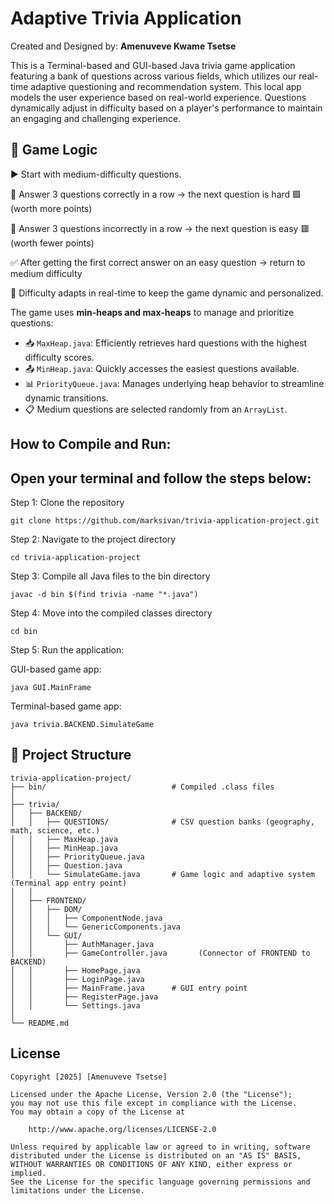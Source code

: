 # Adaptive Trivia Application

Created and Designed by: **Amenuveve Kwame Tsetse**

This is a Terminal-based and GUI-based Java trivia game application featuring a bank of questions across various fields, which utilizes our real-time adaptive questioning and recommendation system. This local app models the user experience based on real-world experience. Questions dynamically adjust in difficulty based on a player's performance to maintain an engaging and challenging experience.

## 🧠 Game Logic

▶️ Start with medium-difficulty questions.

🔼 Answer 3 questions correctly in a row → the next question is hard 🟩 (worth more points)

🔽 Answer 3 questions incorrectly in a row → the next question is easy 🟥 (worth fewer points)

✅ After getting the first correct answer on an easy question → return to medium difficulty

🧠 Difficulty adapts in real-time to keep the game dynamic and personalized.


The game uses **min-heaps and max-heaps** to manage and prioritize questions:

- 📥 `MaxHeap.java`: Efficiently retrieves hard questions with the highest difficulty scores.
- 📤 `MinHeap.java`: Quickly accesses the easiest questions available.
- 📊 `PriorityQueue.java`: Manages underlying heap behavior to streamline dynamic transitions.
- 📋 Medium questions are selected randomly from an `ArrayList`.


## How to Compile and Run:

Open your terminal and follow the steps below:
-----------------------------------------------

Step 1: Clone the repository
```
git clone https://github.com/marksivan/trivia-application-project.git
```

Step 2: Navigate to the project directory
```
cd trivia-application-project
```

Step 3: Compile all Java files to the bin directory

```
javac -d bin $(find trivia -name "*.java")
```
 
Step 4: Move into the compiled classes directory

```
cd bin
```
Step 5: Run the application:

GUI-based game app:
```
java GUI.MainFrame
```
Terminal-based game app:
```
java trivia.BACKEND.SimulateGame
```

## 📁 Project Structure

```
trivia-application-project/
├── bin/                            # Compiled .class files
│
├── trivia/
│   ├── BACKEND/
│   │   ├── QUESTIONS/              # CSV question banks (geography, math, science, etc.)
│   │   ├── MaxHeap.java
│   │   ├── MinHeap.java
│   │   ├── PriorityQueue.java
│   │   ├── Question.java
│   │   └── SimulateGame.java       # Game logic and adaptive system (Terminal app entry point)
│   │
│   ├── FRONTEND/
│   │   ├── DOM/
│   │   │   ├── ComponentNode.java
│   │   │   └── GenericComponents.java
│   │   └── GUI/
│   │       ├── AuthManager.java
│   │       ├── GameController.java       (Connector of FRONTEND to BACKEND)
│   │       ├── HomePage.java
│   │       ├── LoginPage.java
│   │       ├── MainFrame.java      # GUI entry point
│   │       ├── RegisterPage.java
│   │       └── Settings.java
│
└── README.md
```
## License

    Copyright [2025] [Amenuveve Tsetse]

    Licensed under the Apache License, Version 2.0 (the "License");
    you may not use this file except in compliance with the License.
    You may obtain a copy of the License at

        http://www.apache.org/licenses/LICENSE-2.0

    Unless required by applicable law or agreed to in writing, software
    distributed under the License is distributed on an "AS IS" BASIS,
    WITHOUT WARRANTIES OR CONDITIONS OF ANY KIND, either express or implied.
    See the License for the specific language governing permissions and
    limitations under the License.
